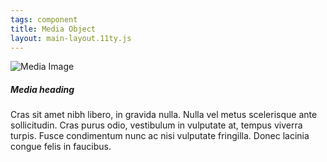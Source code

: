 ```yaml
---
tags: component
title: Media Object
layout: main-layout.11ty.js
---
```


<div class="media">
  <img src="https://via.placeholder.com/64" class="mr-3" alt="Media Image" />
  <div class="media-body">
    <h5 class="mt-0">Media heading</h5>
    Cras sit amet nibh libero, in gravida nulla. Nulla vel metus scelerisque ante sollicitudin. Cras purus odio, vestibulum in vulputate at, tempus viverra turpis. Fusce condimentum nunc ac nisi vulputate fringilla. Donec lacinia congue felis in faucibus.
  </div>
</div>
